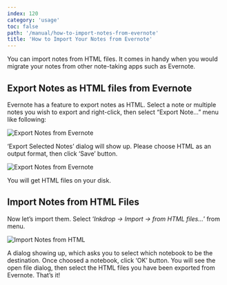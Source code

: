 ```yaml
---
index: 120
category: 'usage'
toc: false
path: '/manual/how-to-import-notes-from-evernote'
title: 'How to Import Your Notes from Evernote'
---
```


You can import notes from HTML files.
It comes in handy when you would migrate your notes from other note-taking apps such as Evernote.

## Export Notes as HTML files from Evernote

Evernote has a feature to export notes as HTML. Select a note or multiple notes you wish to export and right-click, then select “Export Note…” menu like following:

![Export Notes from Evernote](./how-to-import-notes-from-evernote_export-from-evernote.png)

‘Export Selected Notes’ dialog will show up. Please choose HTML as an output format, then click ‘Save’ button.

![Export Notes from Evernote](./how-to-import-notes-from-evernote_export-from-evernote-dialog.png)

You will get HTML files on your disk.

## Import Notes from HTML Files

Now let’s import them. Select ‘_Inkdrop -> Import -> from HTML files…_’ from menu.

![Import Notes from HTML](./how-to-import-notes-from-evernote_import-from-html.png)

A dialog showing up, which asks you to select which notebook to be the destination. Once choosed a notebook, click ‘OK’ button. You will see the open file dialog, then select the HTML files you have been exported from Evernote. That’s it!
